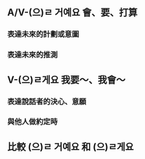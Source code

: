 <!-- <img src="/image/未來式.png" width="670px"> -->

## A/V-(으)ㄹ 거예요 會、要、打算
### 表達未來的計劃或意圖
### 表達未來的推測<br>


## V-(으)ㄹ게요 我要～、我會～
### 表達說話者的決心、意願
### 與他人做約定時

## 比較 (으)ㄹ 거예요 和 (으)ㄹ게요